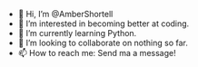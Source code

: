 - 👋 Hi, I’m @AmberShortell
- 👀 I’m interested in becoming better at coding.
- 🌱 I’m currently learning Python.
- 💞️ I’m looking to collaborate on nothing so far.
- 📫 How to reach me: Send ma a message!

<!---
AmberShortell/AmberShortell is a ✨ special ✨ repository because its `README.md` (this file) appears on your GitHub profile.
You can click the Preview link to take a look at your changes.
--->
